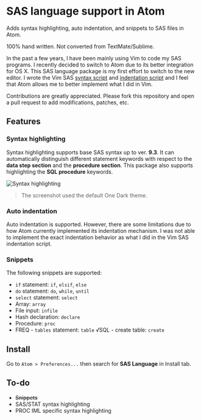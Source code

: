 # SAS language support in Atom

Adds syntax highlighting, auto indentation, and snippets to SAS files in Atom.

100% hand written. Not converted from TextMate/Sublime.

In the past a few years, I have been mainly using Vim to code my SAS programs. I recently decided to switch to Atom due to its better integration for OS X. This SAS language package is my first effort to switch to the new editor. I wrote the Vim SAS [syntax script](http://www.vim.org/scripts/script.php?script_id=3522) and [indentation script](http://www.vim.org/scripts/script.php?script_id=4034) and I feel that Atom allows me to better implement what I did in Vim.

Contributions are greatly appreciated. Please fork this repository and open a pull request to add modifications, patches, etc.

## Features

### Syntax highlighting

Syntax highlighting supports base SAS syntax up to ver. **9.3**. It can automatically distinguish different statement keywords with respect to the **data step section** and the **procedure section**. This package also supports highlighting the **SQL procedure** keywords.

![Syntax highlighting](https://cloud.githubusercontent.com/assets/9272721/6988864/f2a92720-da1a-11e4-9dc7-8bb0d4a95800.PNG)
> The screenshot used the default One Dark theme.

### Auto indentation

Auto indentation is supported. However, there are some limitations due to how Atom currently implemented its indentation mechanism. I was not able to implement the exact indentation behavior as what I did in the Vim SAS indentation script.

### Snippets

The following snippets are supported:

* `if` statement: `if`, `elsif`, `else`
* `do` statement: `do`, `while`, `until`
* `select` statement: `select`
* Array: `array`
* File input: `infile`
* Hash declaration: `declare`
* Procedure: `proc`
* FREQ - `tables` statement: `table`
√SQL - create table: `create`


## Install

Go to `Atom > Preferences...` then search for **SAS Language** in Install tab.

## To-do

* ~~Snippets~~
* SAS/STAT syntax highlighting
* PROC IML specific syntax highlighting

